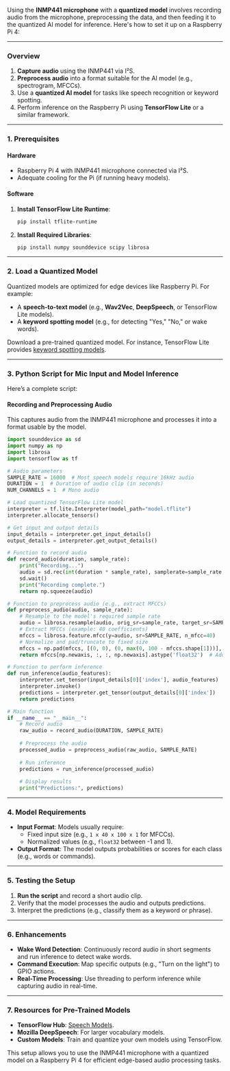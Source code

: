 Using the **INMP441 microphone** with a **quantized model** involves recording audio from the microphone, preprocessing the data, and then feeding it to the quantized AI model for inference. Here's how to set it up on a Raspberry Pi 4:

---

### **Overview**

1. **Capture audio** using the INMP441 via I²S.
2. **Preprocess audio** into a format suitable for the AI model (e.g., spectrogram, MFCCs).
3. Use a **quantized AI model** for tasks like speech recognition or keyword spotting.
4. Perform inference on the Raspberry Pi using **TensorFlow Lite** or a similar framework.

---

### **1. Prerequisites**

#### **Hardware**

- Raspberry Pi 4 with INMP441 microphone connected via I²S.
- Adequate cooling for the Pi (if running heavy models).

#### **Software**

1. **Install TensorFlow Lite Runtime**:
    
    ```bash
    pip install tflite-runtime
    ```
    
2. **Install Required Libraries**:
    
    ```bash
    pip install numpy sounddevice scipy librosa
    ```
    

---

### **2. Load a Quantized Model**

Quantized models are optimized for edge devices like Raspberry Pi. For example:

- A **speech-to-text model** (e.g., **Wav2Vec**, **DeepSpeech**, or TensorFlow Lite models).
- A **keyword spotting model** (e.g., for detecting "Yes," "No," or wake words).

Download a pre-trained quantized model. For instance, TensorFlow Lite provides [keyword spotting models](https://www.tensorflow.org/lite/examples/speech_recognition/overview).

---

### **3. Python Script for Mic Input and Model Inference**

Here’s a complete script:

#### **Recording and Preprocessing Audio**

This captures audio from the INMP441 microphone and processes it into a format usable by the model.

```python
import sounddevice as sd
import numpy as np
import librosa
import tensorflow as tf

# Audio parameters
SAMPLE_RATE = 16000  # Most speech models require 16kHz audio
DURATION = 1  # Duration of audio clip (in seconds)
NUM_CHANNELS = 1  # Mono audio

# Load quantized TensorFlow Lite model
interpreter = tf.lite.Interpreter(model_path="model.tflite")
interpreter.allocate_tensors()

# Get input and output details
input_details = interpreter.get_input_details()
output_details = interpreter.get_output_details()

# Function to record audio
def record_audio(duration, sample_rate):
    print("Recording...")
    audio = sd.rec(int(duration * sample_rate), samplerate=sample_rate, channels=NUM_CHANNELS, dtype='float32')
    sd.wait()
    print("Recording complete.")
    return np.squeeze(audio)

# Function to preprocess audio (e.g., extract MFCCs)
def preprocess_audio(audio, sample_rate):
    # Resample to the model's required sample rate
    audio = librosa.resample(audio, orig_sr=sample_rate, target_sr=SAMPLE_RATE)
    # Extract MFCCs (example: 40 coefficients)
    mfccs = librosa.feature.mfcc(y=audio, sr=SAMPLE_RATE, n_mfcc=40)
    # Normalize and pad/truncate to fixed size
    mfccs = np.pad(mfccs, [(0, 0), (0, max(0, 100 - mfccs.shape[1]))], mode='constant')[:, :100]
    return mfccs[np.newaxis, :, :, np.newaxis].astype('float32')  # Add batch and channel dimensions

# Function to perform inference
def run_inference(audio_features):
    interpreter.set_tensor(input_details[0]['index'], audio_features)
    interpreter.invoke()
    predictions = interpreter.get_tensor(output_details[0]['index'])
    return predictions

# Main function
if __name__ == "__main__":
    # Record audio
    raw_audio = record_audio(DURATION, SAMPLE_RATE)
    
    # Preprocess the audio
    processed_audio = preprocess_audio(raw_audio, SAMPLE_RATE)
    
    # Run inference
    predictions = run_inference(processed_audio)
    
    # Display results
    print("Predictions:", predictions)
```

---

### **4. Model Requirements**

- **Input Format**: Models usually require:
    - Fixed input size (e.g., `1 x 40 x 100 x 1` for MFCCs).
    - Normalized values (e.g., `float32` between -1 and 1).
- **Output Format**: The model outputs probabilities or scores for each class (e.g., words or commands).

---

### **5. Testing the Setup**

1. **Run the script** and record a short audio clip.
2. Verify that the model processes the audio and outputs predictions.
3. Interpret the predictions (e.g., classify them as a keyword or phrase).

---

### **6. Enhancements**

- **Wake Word Detection**: Continuously record audio in short segments and run inference to detect wake words.
- **Command Execution**: Map specific outputs (e.g., "Turn on the light") to GPIO actions.
- **Real-Time Processing**: Use threading to perform inference while capturing audio in real-time.

---

### **7. Resources for Pre-Trained Models**

- **TensorFlow Hub**: [Speech Models](https://tfhub.dev/).
- **Mozilla DeepSpeech**: For larger vocabulary models.
- **Custom Models**: Train and quantize your own models using TensorFlow.

This setup allows you to use the INMP441 microphone with a quantized model on a Raspberry Pi 4 for efficient edge-based audio processing tasks.